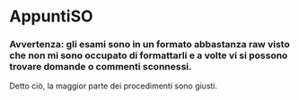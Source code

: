 # AppuntiSO
### Avvertenza: gli esami sono in un formato abbastanza raw visto che non mi sono occupato di formattarli e a volte vi si possono trovare domande o commenti sconnessi.
Detto ciò, la maggior parte dei procedimenti sono giusti.
